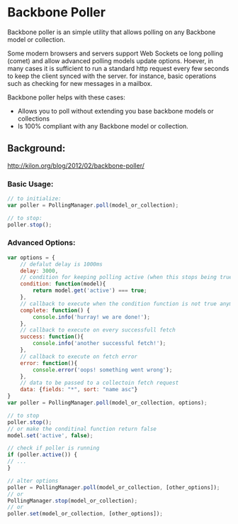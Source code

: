 # Backbone Poller
Backbone poller is an simple utility that allows polling on any Backbone model or collection.

Some modern browsers and servers support Web Sockets oe long polling (comet) and allow advanced polling models update options.
Hoever, in many cases it is sufficient to run a standard http request every few seconds to keep the client synced with the server.
for instance, basic operations such as checking for new messages in a mailbox.

Backbone poller helps with these cases:

- Allows you to poll without extending you base backbone models or collections
- Is 100% compliant with any Backbone model or collection.

## Background:
http://kilon.org/blog/2012/02/backbone-poller/

### Basic Usage:
``` javascript
// to initialize:
var poller = PollingManager.poll(model_or_collection);

// to stop:
poller.stop();

```

### Advanced Options:
``` javascript
var options = {
	// defalut delay is 1000ms
    delay: 3000, 
    // condition for keeping polling active (when this stops being true, polling will stop)
    condition: function(model){
        return model.get('active') === true;
    },
    // callback to execute when the condition function is not true anymore, or when calling stop()
    complete: function() { 
        console.info('hurray! we are done!'); 
    },
    // callback to execute on every successfull fetch
    success: function(){ 
        console.info('another successful fetch!'); 
    },
    // callback to execute on fetch error
    error: function(){ 
        console.error('oops! something went wrong'); 
    },
    // data to be passed to a collectoin fetch request
    data: {fields: "*", sort: "name asc"}
}
var poller = PollingManager.poll(model_or_collection, options);

// to stop
poller.stop();
// or make the conditinal function return false
model.set('active', false);

// check if poller is running
if (poller.active()) {
// ...
}

// alter options
poller = PollingManager.poll(model_or_collection, [other_options]);
// or
PollingManager.stop(model_or_collection);
// or
poller.set(model_or_collection, [other_options]);

```